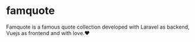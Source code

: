 # famquote
Famquote is a famous quote collection developed with Laravel as backend, Vuejs as frontend and with love.❤
